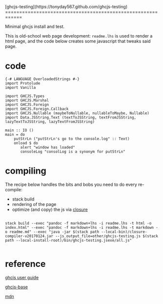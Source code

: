 <header>
<meta charset="utf-8">
<link rel="stylesheet" href="https://tonyday567.github.io/other/lhs.css">
</header>
[ghcjs-testing](https://tonyday567.github.com/ghcjs-testing)
============================================================

Minimal ghcjs install and test.

This is old-school web page development: `readme.lhs` is used to render
a html page, and the code below creates some javascript that tweaks said
page.

<script language="javascript" src="other/ghcjs-testing.js"></script>
code
====

``` {.sourceCode .literate .haskell}
{-# LANGUAGE OverloadedStrings #-}
import Protolude
import Vanilla

import GHCJS.Types
import GHCJS.Marshal
import GHCJS.Foreign
import GHCJS.Foreign.Callback
import GHCJS.Nullable (maybeToNullable, nullableToMaybe, Nullable)
import Data.JSString.Text (textToJSString, textFromJSString, lazyTextToJSString, lazyTextFromJSString)

main :: IO ()
main = do
    putStrLn ("putStrLn's go to the console.log" :: Text)
    onload $ do
       alert "window has loaded"
       consoleLog "consolLog is a synonym for putStrLn"
```

compiling
=========

The recipe below handles the bits and bobs you need to do every
re-compile:

-   stack build
-   rendering of the page
-   optimize (and copy) the js via
    [closure](http://dl.google.com/closure-compiler)

<pre>
  <code style="white-space: pre-wrap;">
stack build --exec "pandoc -f markdown+lhs -i readme.lhs -t html -o index.html" --exec "pandoc -f markdown+lhs -i readme.lhs -t markdown -o readme.md" --exec "java -jar $(stack path --local-bin)/closure-compiler-v20170124.jar --js_output_file=other/ghcjs-testing.js $(stack path --local-install-root)/bin/ghcjs-testing.jsexe/all.js"
  </code>
</pre>
reference
=========

[ghcjs user guide](https://github.com/ghcjs/ghcjs/wiki/GHCJS-User-Guide)

[ghcjs-base](https://github.com/ghcjs/ghcjs-base)

[mdn](https://developer.mozilla.org/en-US/docs)
